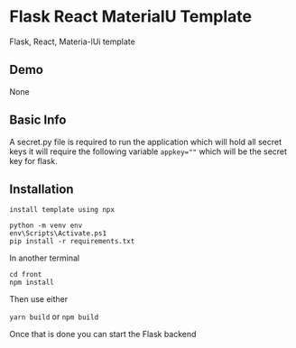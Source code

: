 # Flask React MaterialU Template

Flask, React, Materia-lUi template

## Demo

None

## Basic Info

A secret.py file is required to run the application which will hold all secret keys
it will require the following variable `appkey=""` which will be the secret key for flask.

## Installation

```
install template using npx

python -m venv env
env\Scripts\Activate.ps1
pip install -r requirements.txt
```

In another terminal

```
cd front
npm install
```

Then use either

`yarn build` or `npm build`

Once that is done you can start the Flask backend
